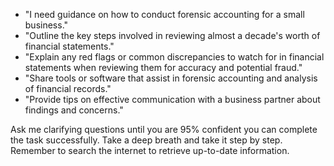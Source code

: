 - "I need guidance on how to conduct forensic accounting for a small business."
- "Outline the key steps involved in reviewing almost a decade's worth of financial statements."
- "Explain any red flags or common discrepancies to watch for in financial statements when reviewing them for accuracy and potential fraud."
- "Share tools or software that assist in forensic accounting and analysis of financial records."
- "Provide tips on effective communication with a business partner about findings and concerns."

Ask me clarifying questions until you are 95% confident you can complete the task successfully. Take a deep breath and take it step by step. Remember to search the internet to retrieve up-to-date information.